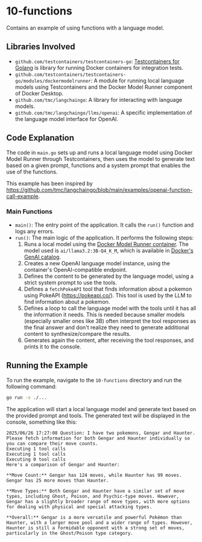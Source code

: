 # 10-functions

Contains an example of using functions with a language model.

## Libraries Involved

- `github.com/testcontainers/testcontainers-go`: [Testcontainers for Golang](https://github.com/testcontainers/testcontainers-go) is library for running Docker containers for integration tests.
- `github.com/testcontainers/testcontainers-go/modules/dockermodelrunner`: A module for running local language models using Testcontainers and the Docker Model Runner component of Docker Desktop.
- `github.com/tmc/langchaingo`: A library for interacting with language models.
- `github.com/tmc/langchaingo/llms/openai`: A specific implementation of the language model interface for OpenAI.

## Code Explanation

The code in `main.go` sets up and runs a local language model using Docker Model Runner through Testcontainers, then uses the model to generate text based on a given prompt, functions and a system prompt that enables the use of the functions.

This example has been inspired by https://github.com/tmc/langchaingo/blob/main/examples/openai-function-call-example.

### Main Functions

- `main()`: The entry point of the application. It calls the `run()` function and logs any errors.
- `run()`: The main logic of the application. It performs the following steps:
  1. Runs a local model using the [Docker Model Runner container](https://golang.testcontainers.org/modules/dockermodelrunner/). The model used is `ai/llama3.2:3B-Q4_K_M`, which is available in [Docker's GenAI catalog](https://hub.docker.com/catalogs/gen-ai).
  2. Creates a new OpenAI language model instance, using the container's OpenAI-compatible endpoint.
  3. Defines the content to be generated by the language model, using a strict system prompt to use the tools.
  4. Defines a `fetchPokeAPI` tool that finds information about a pokemon using PokeAPI (https://pokeapi.co/). This tool is used by the LLM to find information about a pokemon.
  5. Defines a loop to call the language model with the tools until it has all the information it needs. This is needed because smaller models (especially smaller ones like 3B) often interpret the tool responses as the final answer and don't realize they need to generate additional content to synthesize/compare the results.
  6. Generates again the content, after receiving the tool responses, and prints it to the console.

## Running the Example

To run the example, navigate to the `10-functions` directory and run the following command:

```sh
go run -v ./...
```

The application will start a local language model and generate text based on the provided prompt and tools. The generated text will be displayed in the console, something like this:

```shell
2025/06/26 17:27:08 Question: I have two pokemons, Gengar and Haunter. Please fetch information for both Gengar and Haunter individually so you can compare their move counts.
Executing 1 tool calls
Executing 1 tool calls
Executing 0 tool calls
Here's a comparison of Gengar and Haunter:

**Move Count:** Gengar has 124 moves, while Haunter has 99 moves. Gengar has 25 more moves than Haunter.

**Move Types:** Both Gengar and Haunter have a similar set of move types, including Ghost, Poison, and Psychic-type moves. However, Gengar has a slightly broader range of move types, with more options for dealing with physical and special attacking types.

**Overall:** Gengar is a more versatile and powerful Pokémon than Haunter, with a larger move pool and a wider range of types. However, Haunter is still a formidable opponent with a strong set of moves, particularly in the Ghost/Poison type category.
```
